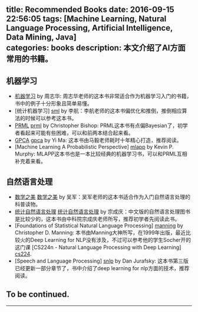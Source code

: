 title: Recommended Books
date: 2016-09-15 22:56:05
tags: [Machine Learning, Natural Language Processing, Artificial Intelligence, Data Mining, Java]  
categories: books
description: 本文介绍了AI方面常用的书籍。
---

## 机器学习 
- [机器学习][ml] by 周志华: 周志华老师的这本书非常适合作为机器学习入门的书籍，书中的例子十分形象且简单易懂。
- [统计机器学习] [sml] by 李航：李航老师的这本书偏优化和推倒，推倒相应算法的时候可以参考这本书。
- [PRML] [prml] by Christopher Bishop: PRML这本书有点偏Bayesian了，初学者看起来可能有些困难，可以和前两本结合起来看。
- [GPCA] [gpca] by Yi Ma: 这本书由马毅老师耗时十年精心打造，推荐阅读。
- [Machine Learning A Probabilistic Perspective] [mlapp] by Kevin P. Murphy: MLAPP这本书也是一本比较经典的机器学习书，可以和PRML互相补充着来看。


[ml]:http://union.click.jd.com/jdc?d=sp9Y9L
[sml]:http://s.click.taobao.com/t?e=m%3D2%26s%3Dvoz%2B2wUYDVIcQipKwQzePOeEDrYVVa64K7Vc7tFgwiHjf2vlNIV67im%2FDi4clQ3Zz%2BnB8CFd%2BwI%2FLTvqqHUmN%2FSQc5E%2BACfRlCN%2FCfnE38N8UtmKu0ijLvTWyv95D3bGhJCy0erBlaJPav5W3RZfiE7ABVnJDlblxg5p7bh%2BFbQ%3D&pvid=10_124.76.32.119_23247_1476627551167
[prml]:http://www.rmki.kfki.hu/~banmi/elte/Bishop%20-%20Pattern%20Recognition%20and%20Machine%20Learning.pdf
[gpca]:http://www.vision.jhu.edu/gpca/
[mlapp]:https://mitpress.mit.edu/books/machine-learning-0

## 自然语言处理
- [数学之美] [数学之美] by 吴军：吴军老师的这本书适合作为入门自然语言处理的科普读物。
- [统计自然语言处理] [统计自然语言处理] by 宗成庆：中文版的自然语言处理图书是比较少的，这本书由中科院宗成庆老师所写，推荐初学者先阅读此书。
- [Foundations of Statistical Natural Language Processing] [manning] by Christopher D. Manning: 本书由Manning大神所写，在1999年出版，最近比较火的Deep Learning for NLP没有涉及，不过可以参考他的学生Socher开的这门课 [CS224n - Natural Language Processing with Deep Learning] [cs224].
- [Speech and Language Processing] [snlp] by Dan Jurafsky: 这本书第三版已经更新一部分章节了，书中介绍了deep learning for nlp方面的技术，推荐阅读。


[统计自然语言处理]:http://union.click.jd.com/jdc?d=PjQvgb
[数学之美]:http://union.click.jd.com/jdc?d=EfwjWU
[manning]:http://nlp.stanford.edu/fsnlp/
[cs224]:http://web.stanford.edu/class/cs224n/
[snlp]: https://web.stanford.edu/~jurafsky/slp3/

## To be continued.

---